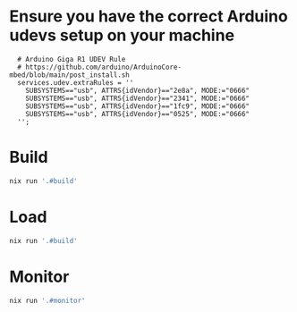 # Ensure you have the correct Arduino udevs setup on your machine

```
  # Arduino Giga R1 UDEV Rule
  # https://github.com/arduino/ArduinoCore-mbed/blob/main/post_install.sh
  services.udev.extraRules = ''
    SUBSYSTEMS=="usb", ATTRS{idVendor}=="2e8a", MODE:="0666"
    SUBSYSTEMS=="usb", ATTRS{idVendor}=="2341", MODE:="0666"
    SUBSYSTEMS=="usb", ATTRS{idVendor}=="1fc9", MODE:="0666"
    SUBSYSTEMS=="usb", ATTRS{idVendor}=="0525", MODE:="0666"
  '';
```

# Build

```bash
nix run '.#build'
```

# Load

```bash
nix run '.#build'
```

# Monitor

```bash
nix run '.#monitor'
```
